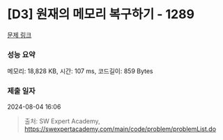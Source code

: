 # [D3] 원재의 메모리 복구하기 - 1289 

[문제 링크](https://swexpertacademy.com/main/code/problem/problemDetail.do?contestProbId=AV19AcoKI9sCFAZN) 

### 성능 요약

메모리: 18,828 KB, 시간: 107 ms, 코드길이: 859 Bytes

### 제출 일자

2024-08-04 16:06



> 출처: SW Expert Academy, https://swexpertacademy.com/main/code/problem/problemList.do